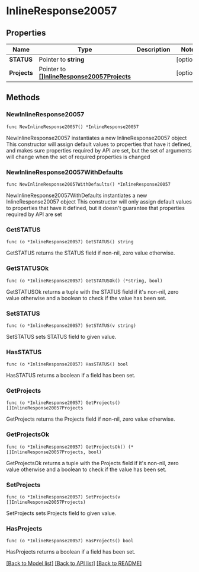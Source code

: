 # InlineResponse20057

## Properties

Name | Type | Description | Notes
------------ | ------------- | ------------- | -------------
**STATUS** | Pointer to **string** |  | [optional] 
**Projects** | Pointer to [**[]InlineResponse20057Projects**](InlineResponse20057Projects.md) |  | [optional] 

## Methods

### NewInlineResponse20057

`func NewInlineResponse20057() *InlineResponse20057`

NewInlineResponse20057 instantiates a new InlineResponse20057 object
This constructor will assign default values to properties that have it defined,
and makes sure properties required by API are set, but the set of arguments
will change when the set of required properties is changed

### NewInlineResponse20057WithDefaults

`func NewInlineResponse20057WithDefaults() *InlineResponse20057`

NewInlineResponse20057WithDefaults instantiates a new InlineResponse20057 object
This constructor will only assign default values to properties that have it defined,
but it doesn't guarantee that properties required by API are set

### GetSTATUS

`func (o *InlineResponse20057) GetSTATUS() string`

GetSTATUS returns the STATUS field if non-nil, zero value otherwise.

### GetSTATUSOk

`func (o *InlineResponse20057) GetSTATUSOk() (*string, bool)`

GetSTATUSOk returns a tuple with the STATUS field if it's non-nil, zero value otherwise
and a boolean to check if the value has been set.

### SetSTATUS

`func (o *InlineResponse20057) SetSTATUS(v string)`

SetSTATUS sets STATUS field to given value.

### HasSTATUS

`func (o *InlineResponse20057) HasSTATUS() bool`

HasSTATUS returns a boolean if a field has been set.

### GetProjects

`func (o *InlineResponse20057) GetProjects() []InlineResponse20057Projects`

GetProjects returns the Projects field if non-nil, zero value otherwise.

### GetProjectsOk

`func (o *InlineResponse20057) GetProjectsOk() (*[]InlineResponse20057Projects, bool)`

GetProjectsOk returns a tuple with the Projects field if it's non-nil, zero value otherwise
and a boolean to check if the value has been set.

### SetProjects

`func (o *InlineResponse20057) SetProjects(v []InlineResponse20057Projects)`

SetProjects sets Projects field to given value.

### HasProjects

`func (o *InlineResponse20057) HasProjects() bool`

HasProjects returns a boolean if a field has been set.


[[Back to Model list]](../README.md#documentation-for-models) [[Back to API list]](../README.md#documentation-for-api-endpoints) [[Back to README]](../README.md)


